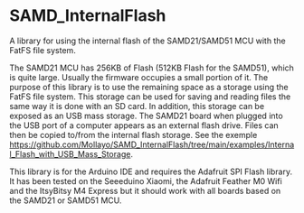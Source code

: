 # SAMD_InternalFlash
A library for using the internal flash of the SAMD21/SAMD51 MCU with the FatFS file system.

The SAMD21 MCU has 256KB of Flash (512KB Flash for the SAMD51), which is quite large. Usually the firmware occupies a small portion of it. The purpose of this library is to use the remaining space as a storage using the FatFS file system. This storage can be used for saving and reading files the same way it is done with an SD card. In addition, this storage can be exposed as an USB mass storage. The SAMD21 board when plugged into the USB port of a computer appears as an external flash drive. Files can then be copied to/from the internal flash storage. See the exemple https://github.com/Mollayo/SAMD_InternalFlash/tree/main/examples/Internal_Flash_with_USB_Mass_Storage.

This library is for the Arduino IDE and requires the Adafruit SPI Flash library. It has been tested on the Seeeduino Xiaomi, the Adafruit Feather M0 Wifi and the ItsyBitsy M4 Express but it should work with all boards based on the SAMD21 or SAMD51 MCU. 


